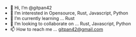 - 👋 Hi, I’m @gitpan42
- 👀 I’m interested in Opensource, Rust, Javascript, Python
- 🌱 I’m currently learning ... Rust  
- 💞️ I’m looking to collaborate on ... Rust, Javascript, Python
- 📫 How to reach me ... gitpan42@gmail.com

<!---
gitpan42/gitpan42 is a ✨ special ✨ repository because its `README.md` (this file) appears on your GitHub profile.
You can click the Preview link to take a look at your changes.
--->
